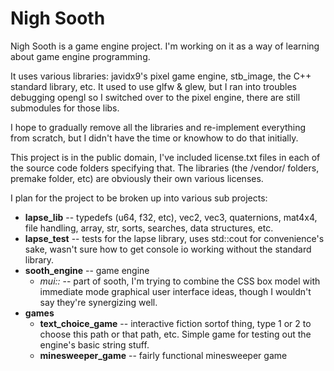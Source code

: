 # Nigh Sooth
Nigh Sooth is a game engine project. I'm working on it as a way of learning about game engine programming.

It uses various libraries: javidx9's pixel game engine, stb_image, the C++ standard library, etc. It used to use glfw & glew, but I ran into troubles debugging opengl so I switched over to the pixel engine, there are still submodules for those libs.

I hope to gradually remove all the libraries and re-implement everything from scratch, but I didn't have the time or knowhow to do that initially.

This project is in the public domain, I've included license.txt files in each of the source code folders specifying that. The libraries (the /vendor/ folders, premake folder, etc) are obviously their own various licenses.

I plan for the project to be broken up into various sub projects:

- **lapse_lib** -- typedefs (u64, f32, etc), vec2, vec3, quaternions, mat4x4, file handling, array, str, sorts, searches, data structures, etc.
- **lapse_test** -- tests for the lapse library, uses std::cout for convenience's sake, wasn't sure how to get console io working without the standard library.
- **sooth_engine** -- game engine
  - *mui::* -- part of sooth, I'm trying to combine the CSS box model with immediate mode graphical user interface ideas, though I wouldn't say they're synergizing well.
- **games**
  - **text_choice_game** -- interactive fiction sortof thing, type 1 or 2 to choose this path or that path, etc. Simple game for testing out the engine's basic string stuff.
  - **minesweeper_game** -- fairly functional minesweeper game
